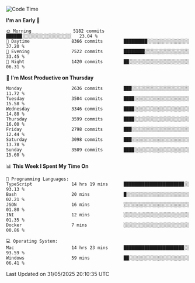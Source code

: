 <!--START_SECTION:waka-->
![Code Time](http://img.shields.io/badge/Code%20Time-5%2C134%20hrs%2026%20mins-blue)

**I'm an Early 🐤** 

```text
🌞 Morning                5182 commits        ██████░░░░░░░░░░░░░░░░░░░   23.04 % 
🌆 Daytime                8366 commits        █████████░░░░░░░░░░░░░░░░   37.20 % 
🌃 Evening                7522 commits        ████████░░░░░░░░░░░░░░░░░   33.45 % 
🌙 Night                  1420 commits        ██░░░░░░░░░░░░░░░░░░░░░░░   06.31 % 
```
📅 **I'm Most Productive on Thursday** 

```text
Monday                   2636 commits        ███░░░░░░░░░░░░░░░░░░░░░░   11.72 % 
Tuesday                  3504 commits        ████░░░░░░░░░░░░░░░░░░░░░   15.58 % 
Wednesday                3346 commits        ████░░░░░░░░░░░░░░░░░░░░░   14.88 % 
Thursday                 3599 commits        ████░░░░░░░░░░░░░░░░░░░░░   16.00 % 
Friday                   2798 commits        ███░░░░░░░░░░░░░░░░░░░░░░   12.44 % 
Saturday                 3098 commits        ███░░░░░░░░░░░░░░░░░░░░░░   13.78 % 
Sunday                   3509 commits        ████░░░░░░░░░░░░░░░░░░░░░   15.60 % 
```


📊 **This Week I Spent My Time On** 

```text
💬 Programming Languages: 
TypeScript               14 hrs 19 mins      ███████████████████████░░   93.13 % 
Bash                     20 mins             █░░░░░░░░░░░░░░░░░░░░░░░░   02.21 % 
JSON                     16 mins             ░░░░░░░░░░░░░░░░░░░░░░░░░   01.80 % 
INI                      12 mins             ░░░░░░░░░░░░░░░░░░░░░░░░░   01.35 % 
Docker                   7 mins              ░░░░░░░░░░░░░░░░░░░░░░░░░   00.86 % 

💻 Operating System: 
Mac                      14 hrs 23 mins      ███████████████████████░░   93.59 % 
Windows                  59 mins             ██░░░░░░░░░░░░░░░░░░░░░░░   06.41 % 
```


 Last Updated on 31/05/2025 20:10:35 UTC
<!--END_SECTION:waka-->

